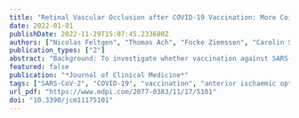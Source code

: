 ```yaml
---
title: "Retinal Vascular Occlusion after COVID-19 Vaccination: More Coincidence than Causal Relationship? Data from a Retrospective Multicentre Study"
date: 2022-01-01
publishDate: 2022-11-29T15:07:45.233680Z
authors: ["Nicolas Feltgen", "Thomas Ach", "Focke Ziemssen", "Carolin Sophie Quante", "Oliver Gross", "Alaa Din Abdin", "Sabine Aisenbrey", "Martin C. Bartram", "Marcus Blum", "Claudia Brockmann", "Stefan Dithmar", "Wilko Friedrichs", "Rainer Guthoff", "Lars-Olof Hattenbach", "Klaus R. Herrlinger", "Susanne Kaskel-Paul", "Ramin Khoramnia", "Julian E. Klaas", "Tim U. Krohne", "Albrecht Lommatzsch", "Sabine Lueken", "Mathias Maier", "Lina Nassri", "Thien A. Nguyen-Dang", "Viola Radeck", "Saskia Rau", "Johann Roider", "Dirk Sandner", "Laura Schmalenberger", "Irene Schmidtmann", "Florian Schubert", "Helena Siegel", "Martin S. Spitzer", "Andreas Stahl", "Julia V. Stingl", "Felix Treumer", "Arne Viestenz", "Joachim Wachtlin", "Armin Wolf", "Julian Zimmermann", "Marc Schargus", "Alexander K. Schuster"]
publication_types: ["2"]
abstract: "Background: To investigate whether vaccination against SARS-CoV-2 is associated with the onset of retinal vascular occlusive disease (RVOD). Methods: In this multicentre study, data from patients with central and branch retinal vein occlusion (CRVO and BRVO), central and branch retinal artery occlusion (CRAO and BRAO), and anterior ischaemic optic neuropathy (AION) were retrospectively collected during a 2-month index period (1 June–31 July 2021) according to a defined protocol. The relation to any previous vaccination was documented for the consecutive case series. Numbers of RVOD and COVID-19 vaccination were investigated in a case-by-case analysis. A case–control study using age- and sex-matched controls from the general population (study participants from the Gutenberg Health Study) and an adjusted conditional logistic regression analysis was conducted. Results: Four hundred and twenty-one subjects presenting during the index period (61 days) were enrolled: one hundred and twenty-one patients with CRVO, seventy-five with BRVO, fifty-six with CRAO, sixty-five with BRAO, and one hundred and four with AION. Three hundred and thirty-two (78.9%) patients had been vaccinated before the onset of RVOD. The vaccines given were BNT162b2/BioNTech/Pfizer (n = 221), followed by ChadOx1/AstraZeneca (n = 57), mRNA-1273/Moderna (n = 21), and Ad26.COV2.S/Johnson & Johnson (n = 11; unknown n = 22). Our case–control analysis integrating population-based data from the GHS yielded no evidence of an increased risk after COVID-19 vaccination (OR = 0.93; 95% CI: 0.60–1.45, p = 0.75) in connection with a vaccination within a 4-week window. Conclusions: To date, there has been no evidence of any association between SARS-CoV-2 vaccination and a higher RVOD risk."
featured: false
publication: "*Journal of Clinical Medicine*"
tags: ["SARS-CoV-2", "COVID-19", "vaccination", "anterior ischaemic optic neuropathy", "infection", "retinal artery occlusion", "retinal vein occlusion"]
url_pdf: "https://www.mdpi.com/2077-0383/11/17/5101"
doi: "10.3390/jcm11175101"
---
```


